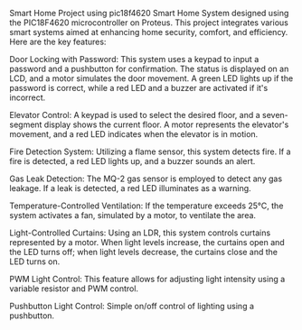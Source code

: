 Smart Home Project using pic18f4620
Smart Home System designed using the PIC18F4620 microcontroller on Proteus. This project integrates various smart systems aimed at enhancing home security, comfort, and efficiency. Here are the key features:

Door Locking with Password: This system uses a keypad to input a password and a pushbutton for confirmation. The status is displayed on an LCD, and a motor simulates the door movement. A green LED lights up if the password is correct, while a red LED and a buzzer are activated if it's incorrect.

Elevator Control: A keypad is used to select the desired floor, and a seven-segment display shows the current floor. A motor represents the elevator's movement, and a red LED indicates when the elevator is in motion.

Fire Detection System: Utilizing a flame sensor, this system detects fire. If a fire is detected, a red LED lights up, and a buzzer sounds an alert.

Gas Leak Detection: The MQ-2 gas sensor is employed to detect any gas leakage. If a leak is detected, a red LED illuminates as a warning.

Temperature-Controlled Ventilation: If the temperature exceeds 25°C, the system activates a fan, simulated by a motor, to ventilate the area.

Light-Controlled Curtains: Using an LDR, this system controls curtains represented by a motor. When light levels increase, the curtains open and the LED turns off; when light levels decrease, the curtains close and the LED turns on.

PWM Light Control: This feature allows for adjusting light intensity using a variable resistor and PWM control.

Pushbutton Light Control: Simple on/off control of lighting using a pushbutton.

